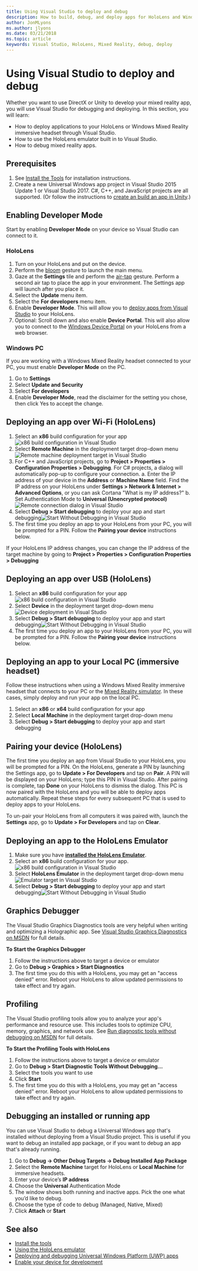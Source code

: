 ```yaml
---
title: Using Visual Studio to deploy and debug 
description: How to build, debug, and deploy apps for HoloLens and Windows Mixed Reality using Visual Studio.
author: JonMLyons
ms.author: jlyons
ms.date: 03/21/2018
ms.topic: article
keywords: Visual Studio, HoloLens, Mixed Reality, debug, deploy
---
```




# Using Visual Studio to deploy and debug

Whether you want to use DirectX or Unity to develop your mixed reality app, you will use Visual Studio for debugging and deploying. In this section, you will learn:
* How to deploy applications to your HoloLens or Windows Mixed Reality immersive headset through Visual Studio.
* How to use the HoloLens emulator built in to Visual Studio.
* How to debug mixed reality apps.

## Prerequisites
1. See [Install the Tools](install-the-tools.md) for installation instructions.
2. Create a new Universal Windows app project in Visual Studio 2015 Update 1 or Visual Studio 2017. C#, C++, and JavaScript projects are all supported. (Or follow the instructions to [create an build an app in Unity](holograms-100.md).)

## Enabling Developer Mode

Start by enabling **Developer Mode** on your device so Visual Studio can connect to it.

### HoloLens
1. Turn on your HoloLens and put on the device.
2. Perform the [bloom](gestures.md#bloom) gesture to launch the main menu.
3. Gaze at the **Settings** tile and perform the [air-tap](gestures.md#air-tap) gesture. Perform a second air tap to place the app in your environment. The Settings app will launch after you place it.
4. Select the **Update** menu item.
5. Select the **For developers** menu item.
6. Enable **Developer Mode**. This will allow you to [deploy apps from Visual Studio](using-visual-studio.md) to your HoloLens.
7. Optional: Scroll down and also enable **Device Portal**. This will also allow you to connect to the [Windows Device Portal](using-the-windows-device-portal.md) on your HoloLens from a web browser.

### Windows PC

If you are working with a Windows Mixed Reality headset connected to your PC, you must enable **Developer Mode** on the PC.
1. Go to **Settings**
2. Select **Update and Security**
3. Select **For developers**
4. Enable **Developer Mode**, read the disclaimer for the setting you chose, then click Yes to accept the change.

## Deploying an app over Wi-Fi (HoloLens)
1. Select an **x86** build configuration for your app 
![x86 build configuration in Visual Studio](images/x86setting.png)
2. Select **Remote Machine** in the deployment target drop-down menu ![Remote machine deployment target in Visual Studio](images/remotemachinesetting.png)
3. For C++ and JavaScript projects, go to **Project > Properties > Configuration Properties > Debugging**. For C# projects, a dialog will automatically pop-up to configure your connection.
  a. Enter the IP address of your device in the **Address** or **Machine Name** field. Find the IP address on your HoloLens under **Settings > Network & Internet > Advanced Options**, or you can ask Cortana "What is my IP address?"
  b. Set Authentication Mode to **Universal (Unencrypted protocol)**![Remote connection dialog in Visual Studio](images/remotedeploy.png)
4. Select **Debug > Start debugging** to deploy your app and start debugging![Start Without Debugging in Visual Studio](images/deploynodebugging.png)
5. The first time you deploy an app to your HoloLens from your PC, you will be prompted for a PIN. Follow the **Pairing your device** instructions below.

If your HoloLens IP address changes, you can change the IP address of the target machine by going to **Project > Properties > Configuration Properties > Debugging**

## Deploying an app over USB (HoloLens)
1. Select an **x86** build configuration for your app
![x86 build configuration in Visual Studio](images/x86setting.png)
2. Select **Device** in the deployment target drop-down menu![Device deployment in Visual Studio](images/buildsettingsusbdeploy.png)
3. Select **Debug > Start debugging** to deploy your app and start debugging![Start Without Debugging in Visual Studio](images/deploynodebugging.png)
4. The first time you deploy an app to your HoloLens from your PC, you will be prompted for a PIN. Follow the **Pairing your device** instructions below.

## Deploying an app to your Local PC (immersive headset)

Follow these instructions when using a Windows Mixed Reality immersive headset that connects to your PC or the [Mixed Reality simulator](using-the-windows-mixed-reality-simulator.md). In these cases, simply deploy and run your app on the local PC.
1. Select an **x86** or **x64** build configuration for your app
2. Select **Local Machine** in the deployment target drop-down menu
3. Select **Debug > Start debugging** to deploy your app and start debugging

## Pairing your device (HoloLens)

The first time you deploy an app from Visual Studio to your HoloLens, you will be prompted for a PIN. On the HoloLens, generate a PIN by launching the Settings app, go to **Update > For Developers** and tap on **Pair**. A PIN will be displayed on your HoloLens; type this PIN in Visual Studio. After pairing is complete, tap **Done** on your HoloLens to dismiss the dialog. This PC is now paired with the HoloLens and you will be able to deploy apps automatically. Repeat these steps for every subsequent PC that is used to deploy apps to your HoloLens.

To un-pair your HoloLens from all computers it was paired with, launch the **Settings** app, go to **Update > For Developers** and tap on **Clear**.

## Deploying an app to the HoloLens Emulator
1. Make sure you have **[installed the HoloLens Emulator](install-the-tools.md)**.
2. Select an **x86** build configuration for your app.
![x86 build configuration in Visual Studio](images/x86setting.png)
3. Select **HoloLens Emulator** in the deployment target drop-down menu![Emulator target in Visual Studio](images/deployemulator.png)
4. Select **Debug > Start debugging** to deploy your app and start debugging![Start Without Debugging in Visual Studio](images/deploynodebugging.png)

## Graphics Debugger

The Visual Studio Graphics Diagnostics tools are very helpful when writing and optimizing a Holographic app. See [Visual Studio Graphics Diagnostics on MSDN](https://msdn.microsoft.com/en-us/library/hh315751.aspx) for full details.

**To Start the Graphics Debugger**
1. Follow the instructions above to target a device or emulator
2. Go to **Debug > Graphics > Start Diagnostics**
3. The first time you do this with a HoloLens, you may get an "access denied" error. Reboot your HoloLens to allow updated permissions to take effect and try again.

## Profiling

The Visual Studio profiling tools allow you to analyze your app's performance and resource use. This includes tools to optimize CPU, memory, graphics, and network use. See [Run diagnostic tools without debugging on MSDN](https://msdn.microsoft.com/en-us/library/dn957936.aspx) for full details.

**To Start the Profiling Tools with HoloLens**
1. Follow the instructions above to target a device or emulator
2. Go to **Debug > Start Diagnostic Tools Without Debugging...**
3. Select the tools you want to use
4. Click **Start**
5. The first time you do this with a HoloLens, you may get an "access denied" error. Reboot your HoloLens to allow updated permissions to take effect and try again.

## Debugging an installed or running app

You can use Visual Studio to debug a Universal Windows app that's installed without deploying from a Visual Studio project. This is useful if you want to debug an installed app package, or if you want to debug an app that's already running.
1. Go to **Debug -> Other Debug Targets -> Debug Installed App Package**
2. Select the **Remote Machine** target for HoloLens or **Local Machine** for immersive headsets.
3. Enter your device’s **IP address**
4. Choose the **Universal** Authentication Mode
5. The window shows both running and inactive apps. Pick the one what you’d like to debug.
6. Choose the type of code to debug (Managed, Native, Mixed)
7. Click **Attach** or **Start**

## See also
* [Install the tools](install-the-tools.md)
* [Using the HoloLens emulator](using-the-hololens-emulator.md)
* [Deploying and debugging Universal Windows Platform (UWP) apps](https://msdn.microsoft.com/en-us/library/windows/apps/xaml/mt613243.aspx)
* [Enable your device for development](https://docs.microsoft.com/windows/uwp/get-started/enable-your-device-for-development)
